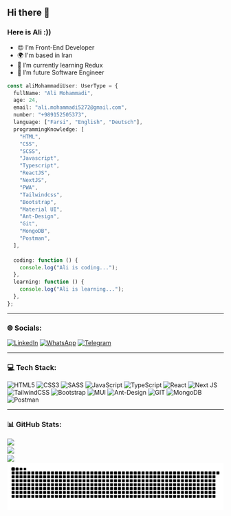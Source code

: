 ## Hi there 👋

### Here is Ali :))

- 😍 I’m Front-End Developer
- 🌍 I'm based in Iran
- 🌱 I’m currently learning Redux
- 💪 I’m future Software Engineer
  
```typescript
const aliMohammadiUser: UserType = {
  fullName: "Ali Mohammadi",
  age: 24,
  email: "ali.mohammadi5272@gmail.com",
  number: "+989152505373",
  language: ["Farsi", "English", "Deutsch"],
  programmingKnowledge: [
    "HTML",
    "CSS",
    "SCSS",
    "Javascript",
    "Typescript",
    "ReactJS",
    "NextJS",
    "PWA",
    "Tailwindcss",
    "Bootstrap",
    "Material UI",
    "Ant-Design",
    "Git",
    "MongoDB",
    "Postman",
  ],

  coding: function () {
    console.log("Ali is coding...");
  },
  learning: function () {
    console.log("Ali is learning...");
  },
};
```

---

### 🌐 Socials:

<!-- Social theme-1 -->
[![LinkedIn](https://img.shields.io/badge/LinkedIn-%230077B5.svg?logo=linkedin&logoColor=white)](https://linkedin.com/in/ali-mohammadi-a806602a1)
[![WhatsApp](https://img.shields.io/badge/WhatsApp-25D366.svg?logo=whatsapp&logoColor=white)](https://wa.me/989152505373)
[![Telegram](https://img.shields.io/badge/Telegram-184199.svg?logo=telegram&logoColor=white)](https://t.me/ali_m5272)

<!-- Social theme-2 -->
<!-- [![LinkedIn](https://img.shields.io/badge/Linkedin-Ali_Mohammadi-white?logo=linkedin)](https://linkedin.com/in/ali-mohammadi-a806602a1)
[![WhatsApp](https://img.shields.io/badge/WhatsApp-Ali_Mohammadi-18b43d?logo=whatsapp)](https://wa.me/989152505373)
[![Telegram](https://img.shields.io/badge/Telegram-@ali__m5272-blue?logo=telegram)](https://t.me/ali_m5272) -->

---

### 💻 Tech Stack:

![HTML5](https://img.shields.io/badge/html5-%23E34F26.svg?style=for-the-badge&logo=html5&logoColor=white)
![CSS3](https://img.shields.io/badge/css3-%231572B6.svg?style=for-the-badge&logo=css3&logoColor=white)
![SASS](https://img.shields.io/badge/SASS-hotpink.svg?style=for-the-badge&logo=SASS&logoColor=white)
![JavaScript](https://img.shields.io/badge/javascript-%23323330.svg?style=for-the-badge&logo=javascript&logoColor=%23F7DF1E)
![TypeScript](https://img.shields.io/badge/typescript-%23007ACC.svg?style=for-the-badge&logo=typescript&logoColor=white)
![React](https://img.shields.io/badge/react-%2320232a.svg?style=for-the-badge&logo=react&logoColor=%2361DAFB)
![Next JS](https://img.shields.io/badge/Next-black?style=for-the-badge&logo=next.js&logoColor=white)
![TailwindCSS](https://img.shields.io/badge/tailwindcss-%2338B2AC.svg?style=for-the-badge&logo=tailwind-css&logoColor=white)
![Bootstrap](https://img.shields.io/badge/bootstrap-%238511FA.svg?style=for-the-badge&logo=bootstrap&logoColor=white)
![MUI](https://img.shields.io/badge/MUI-%230081CB.svg?style=for-the-badge&logo=mui&logoColor=white)
![Ant-Design](https://img.shields.io/badge/-AntDesign-%230170FE?style=for-the-badge&logo=ant-design&logoColor=white)
![GIT](https://img.shields.io/badge/Git-fc6d26?style=for-the-badge&logo=git&logoColor=white)
![MongoDB](https://img.shields.io/badge/MongoDB-%234ea94b.svg?style=for-the-badge&logo=mongodb&logoColor=white)
![Postman](https://img.shields.io/badge/Postman-FF6C37?style=for-the-badge&logo=postman&logoColor=white)

---

### 📊 GitHub Stats:

<img src="https://github-readme-stats.vercel.app/api?username=ali-mohammadi5272&theme=dark&hide_border=false&include_all_commits=true&count_private=true" />

<br/>

<img src="https://github-readme-streak-stats.herokuapp.com/?user=ali-mohammadi5272&theme=dark&hide_border=false" />

<br/>

<img src="https://github-readme-stats.vercel.app/api/top-langs/?username=ali-mohammadi5272&theme=dark&hide_border=false&include_all_commits=true&count_private=true&layout=compact" />

<div style="display: flex; justify-content: center">
  <img src="https://raw.githubusercontent.com/imrrobat/imrrobat/d1b244e170d2b75fdda3efd499eaaf163f7a617c/images/github-contribution-grid-snake.svg" />
</div>
